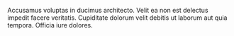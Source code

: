 Accusamus voluptas in ducimus architecto. Velit ea non est delectus impedit facere veritatis. Cupiditate dolorum velit debitis ut laborum aut quia tempora. Officia iure dolores.